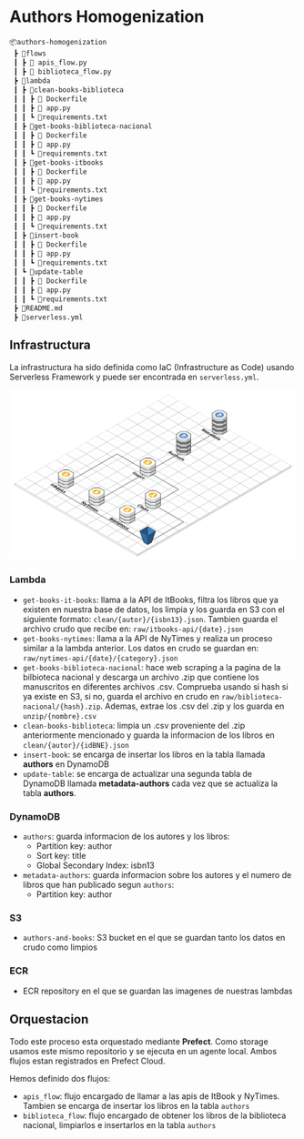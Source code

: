 # Authors Homogenization 
```
📦authors-homogenization 
 ┣ 📂flows
 ┃ ┣ 🐍 apis_flow.py
 ┃ ┣ 🐍 biblioteca_flow.py
 ┣ 📂lambda
 ┃ ┣ 📂clean-books-biblioteca
 ┃ ┃ ┣ 🐳 Dockerfile
 ┃ ┃ ┣ 🐍 app.py
 ┃ ┃ ┗ 📜requirements.txt
 ┃ ┣ 📂get-books-biblioteca-nacional
 ┃ ┃ ┣ 🐳 Dockerfile
 ┃ ┃ ┣ 🐍 app.py
 ┃ ┃ ┗ 📜requirements.txt
 ┃ ┣ 📂get-books-itbooks
 ┃ ┃ ┣ 🐳 Dockerfile
 ┃ ┃ ┣ 🐍 app.py
 ┃ ┃ ┗ 📜requirements.txt
 ┃ ┣ 📂get-books-nytimes
 ┃ ┃ ┣ 🐳 Dockerfile
 ┃ ┃ ┣ 🐍 app.py
 ┃ ┃ ┗ 📜requirements.txt
 ┃ ┣ 📂insert-book
 ┃ ┃ ┣ 🐳 Dockerfile
 ┃ ┃ ┣ 🐍 app.py
 ┃ ┃ ┗ 📜requirements.txt
 ┃ ┗ 📂update-table
 ┃ ┃ ┣ 🐳 Dockerfile
 ┃ ┃ ┣ 🐍 app.py
 ┃ ┃ ┗ 📜requirements.txt
 ┣ 📜README.md
 ┣ 📜serverless.yml
```
## Infrastructura
La infrastructura ha sido definida como IaC (Infrastructure as Code) usando Serverless Framework y puede ser encontrada en `serverless.yml`.

![infra](tfm.png)
### Lambda
* `get-books-it-books`: llama a la API de ItBooks, filtra los libros que ya existen en nuestra base de datos, los limpia y los guarda en S3 con el siguiente formato: `clean/{autor}/{isbn13}.json`. Tambien guarda el archivo crudo que recibe en: `raw/itbooks-api/{date}.json`
* `get-books-nytimes`: llama a la API de NyTimes y realiza un proceso similar a la lambda anterior. Los datos en crudo se guardan en: `raw/nytimes-api/{date}/{category}.json`
* `get-books-biblioteca-nacional`: hace web scraping a la pagina de la bilbioteca nacional y descarga un archivo .zip que contiene los manuscritos en diferentes archivos .csv. Comprueba usando si hash si ya existe en S3, si no, guarda el archivo en crudo en `raw/biblioteca-nacional/{hash}.zip`. Ademas, extrae los .csv del .zip y los guarda en `unzip/{nombre}.csv`
* `clean-books-biblioteca`: limpia un .csv proveniente del .zip anteriormente mencionado y guarda la informacion de los libros en `clean/{autor}/{idBNE}.json`
* `insert-book`: se encarga de insertar los libros en la tabla llamada **authors** en DynamoDB
* `update-table`: se encarga de actualizar una segunda tabla de DynamoDB llamada **metadata-authors** cada vez que se actualiza la tabla **authors**.

### DynamoDB
* `authors`: guarda informacion de los autores y los libros:
    - Partition key: author
    - Sort key: title
    - Global Secondary Index: isbn13
* `metadata-authors`: guarda informacion sobre los autores y el numero de libros que han publicado segun `authors`:
    - Partition key: author
 ### S3
 * `authors-and-books`: S3 bucket en el que se guardan tanto los datos en crudo como limpios

 ### ECR
 * ECR repository en el que se guardan las imagenes de nuestras lambdas

## Orquestacion
Todo este proceso esta orquestado mediante **Prefect**. Como storage usamos este mismo repositorio y se ejecuta en un agente local. Ambos flujos estan registrados en Prefect Cloud.

Hemos definido dos flujos:
* `apis_flow`: flujo encargado de llamar a las apis de ItBook y NyTimes. Tambien se encarga de insertar los libros en la tabla `authors`
* `biblioteca_flow`: flujo encargado de obtener los libros de la biblioteca nacional, limpiarlos e insertarlos en la tabla `authors`
<!--
title: 'AWS Python Example'
description: 'This template demonstrates how to deploy a Python function running on AWS Lambda using the traditional Serverless Framework.'
layout: Doc
framework: v3
platform: AWS
language: python
priority: 2
authorLink: 'https://github.com/serverless'
authorName: 'Serverless, inc.'
authorAvatar: 'https://avatars1.githubusercontent.com/u/13742415?s=200&v=4'


# Serverless Framework AWS Python Example

This template demonstrates how to deploy a Python function running on AWS Lambda using the traditional Serverless Framework. The deployed function does not include any event definitions as well as any kind of persistence (database). For more advanced configurations check out the [examples repo](https://github.com/serverless/examples/) which includes integrations with SQS, DynamoDB or examples of functions that are triggered in `cron`-like manner. For details about configuration of specific `events`, please refer to our [documentation](https://www.serverless.com/framework/docs/providers/aws/events/).

## Usage

### Deployment

In order to deploy the example, you need to run the following command:

```
$ serverless deploy
```

After running deploy, you should see output similar to:

```bash
Deploying aws-python-project to stage dev (us-east-1)

✔ Service deployed to stack aws-python-project-dev (112s)

functions:
  hello: aws-python-project-dev-hello (1.5 kB)
```

### Invocation

After successful deployment, you can invoke the deployed function by using the following command:

```bash
serverless invoke --function hello
```

Which should result in response similar to the following:

```json
{
    "statusCode": 200,
    "body": "{\"message\": \"Go Serverless v3.0! Your function executed successfully!\", \"input\": {}}"
}
```

### Local development

You can invoke your function locally by using the following command:

```bash
serverless invoke local --function hello
```

Which should result in response similar to the following:

```
{
    "statusCode": 200,
    "body": "{\"message\": \"Go Serverless v3.0! Your function executed successfully!\", \"input\": {}}"
}
```

### Bundling dependencies

In case you would like to include third-party dependencies, you will need to use a plugin called `serverless-python-requirements`. You can set it up by running the following command:

```bash
serverless plugin install -n serverless-python-requirements
```

Running the above will automatically add `serverless-python-requirements` to `plugins` section in your `serverless.yml` file and add it as a `devDependency` to `package.json` file. The `package.json` file will be automatically created if it doesn't exist beforehand. Now you will be able to add your dependencies to `requirements.txt` file (`Pipfile` and `pyproject.toml` is also supported but requires additional configuration) and they will be automatically injected to Lambda package during build process. For more details about the plugin's configuration, please refer to [official documentation](https://github.com/UnitedIncome/serverless-python-requirements).
-->
